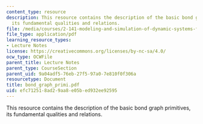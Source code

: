 ```yaml
---
content_type: resource
description: This resource contains the description of the basic bond graph primitives,
  its fundamental qualities and relations.
file: /media/courses/2-141-modeling-and-simulation-of-dynamic-systems-fall-2006/efc712518ad29aa8e05bed932ee92595_bond_graph_primi.pdf
file_type: application/pdf
learning_resource_types:
- Lecture Notes
license: https://creativecommons.org/licenses/by-nc-sa/4.0/
ocw_type: OCWFile
parent_title: Lecture Notes
parent_type: CourseSection
parent_uid: 9a04adf5-76eb-27f5-97a0-7e810f0f306a
resourcetype: Document
title: bond_graph_primi.pdf
uid: efc71251-8ad2-9aa8-e05b-ed932ee92595
---
```

This resource contains the description of the basic bond graph primitives, its fundamental qualities and relations.